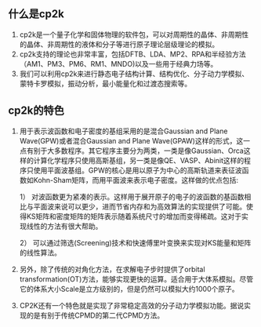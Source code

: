 ## 什么是cp2k
1. cp2k是一个量子化学和固体物理的软件包，可以对周期性的晶体、非周期性的晶体、非周期性的液体和分子等进行原子理论层级理论的模拟。
2. cp2k支持的理论也非常丰富，包括DFTB、LDA、MP2、RPA和半经验方法（AM1、PM3、PM6、RM1、MNDO)以及一些用于经典力场等。
3. 我们可以利用cp2k来进行静态电子结构计算、结构优化、分子动力学模拟、蒙特卡罗模拟，振动分析，最小能量化和过渡态搜索等。

## cp2k的特色
1. 用于表示波函数和电子密度的基组采用的是混合Gaussian and Plane Wave(GPW)或者混合Gaussian and Plane Wave(GPAW)这样的形式，这一点有别于大多数程序。其它程序主要分为两类，一类是像Gaussian、Orca这样的计算化学程序只使用高斯基组，另一类是像QE、VASP、Abinit这样的程序只使用平面波基组。GPW的核心是用以原子为中心的高斯轨道来表征波函数如Kohn-Sham矩阵，而用平面波来表示电子密度。这样做的优点包括:

	1） 对波函数更为紧凑的表示。这样用于展开原子的电子的波函数的基函数相比与平面波来说可以更少，进而节省内存和为高效算法的实现提供了可能。使得KS矩阵和密度矩阵的矩阵表示随着系统尺寸的增加而变得稀疏。这对于实现线性的方法有很大帮助。
    
	2） 可以通过筛选(Screening)技术和快速傅里叶变换来实现对KS能量和矩阵的线性算法。

2. 另外，除了传统的对角化方法，在求解电子步时提供了orbital transformation(OT)方法，能够实现更快的运算。适合用于大体系模拟。尽管它的体系大小Scale是立方级别的，但是仍然可以模拟大约1000个原子。

3. CP2K还有一个特色就是实现了非常稳定高效的分子动力学模拟功能。据说实现的是有别于传统CPMD的第二代CPMD方法。